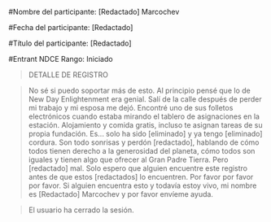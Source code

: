 #Nombre del participante: [Redactado] Marcochev
  
 #Fecha del participante: [Redactado]
  
 #Título del participante: [Redactado]
  
 #Entrant NDCE Rango: Iniciado
  
 >DETALLE DE REGISTRO
  
 >No sé si puedo soportar más de esto.  Al principio pensé que lo de New Day Enlightenment era genial.  Salí de la calle después de perder mi trabajo y mi esposa me dejó.  Encontré uno de sus folletos electrónicos cuando estaba mirando el tablero de asignaciones en la estación.  Alojamiento y comida gratis, incluso te asignan tareas de su propia fundación.  Es... solo ha sido [eliminado] y ya tengo [eliminado] cordura.  Son todo sonrisas y perdón [redactado], hablando de cómo todos tienen derecho a la generosidad del planeta, cómo todos son iguales y tienen algo que ofrecer al Gran Padre Tierra.  Pero [redactado] mal.  Solo espero que alguien encuentre este registro antes de que estos [redactados] lo encuentren.  Por favor por favor por favor.  Si alguien encuentra esto y todavía estoy vivo, mi nombre es [Redactado] Marcochev y por favor envíeme ayuda.
  
 >El usuario ha cerrado la sesión.
